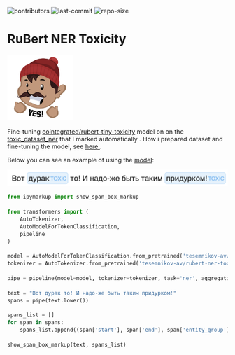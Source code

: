 ![contributors](https://img.shields.io/github/contributors/tesemnikov-av/rubert-ner-toxicity) ![last-commit](https://img.shields.io/github/last-commit/tesemnikov-av/rubert-ner-toxicity) ![repo-size](https://img.shields.io/github/repo-size/tesemnikov-av/rubert-ner-toxicity)

# RuBert NER Toxicity
<img src="logo.png" width="150"/>

Fine-tuning [cointegrated/rubert-tiny-toxicity](https://huggingface.co/cointegrated/rubert-tiny-toxicity) model on on the [toxic_dataset_ner](https://huggingface.co/datasets/tesemnikov-av/toxic_dataset_ner) that I marked automatically .
How i prepared dataset and fine-tuning the model, see [here.](https://github.com/tesemnikov-av/rubert-ner-toxicity/blob/main/Toxic_Russian_Comments.ipynb).

Below you can see an example of using the [model](https://huggingface.co/tesemnikov-av/rubert-ner-toxicity):

<img src="img.png" width="700"/>

```python
from ipymarkup import show_span_box_markup

from transformers import (
    AutoTokenizer, 
    AutoModelForTokenClassification, 
    pipeline
)

model = AutoModelForTokenClassification.from_pretrained('tesemnikov-av/rubert-ner-toxicity')
tokenizer = AutoTokenizer.from_pretrained('tesemnikov-av/rubert-ner-toxicity')

pipe = pipeline(model=model, tokenizer=tokenizer, task='ner', aggregation_strategy='average')

text = "Вот дурак то! И надо-же быть таким придурком!"
spans = pipe(text.lower())

spans_list = []
for span in spans:
    spans_list.append((span['start'], span['end'], span['entity_group']))
    
show_span_box_markup(text, spans_list)
```
